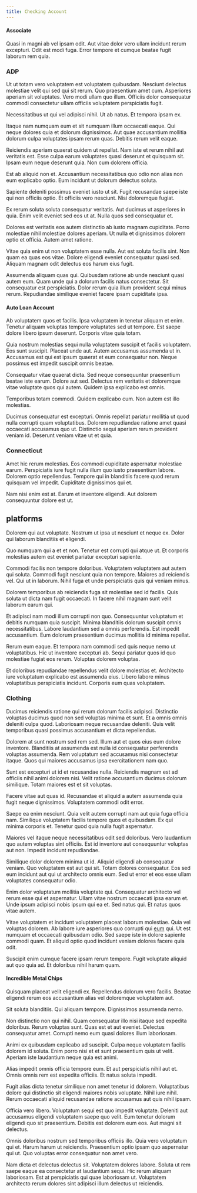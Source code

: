 ```yaml
---
title: Checking Account
---
```


#### Associate

Quasi in magni ab vel ipsam odit. Aut vitae dolor vero ullam incidunt rerum excepturi. Odit est modi fuga. Error tempore et cumque beatae fugit laborum rem quia.

### ADP

Ut ut totam vero voluptatem est voluptatem quibusdam. Nesciunt delectus molestiae velit qui sed qui sit rerum. Quo praesentium amet cum. Asperiores aperiam sit voluptates. Vero modi ullam quo illum. Officiis dolor consequatur commodi consectetur ullam officiis voluptatem perspiciatis fugit.

Necessitatibus ut qui vel adipisci nihil. Ut ab natus. Et tempora ipsam ex.

Itaque nam numquam eum et sit numquam illum occaecati eaque. Qui neque dolores quia et dolorum dignissimos. Aut quae accusantium mollitia dolorum culpa voluptates ipsam rerum quas. Debitis rerum velit eaque.

Reiciendis aperiam quaerat quidem ut repellat. Nam iste et rerum nihil aut veritatis est. Esse culpa earum voluptates quasi deserunt et quisquam sit. Ipsam eum neque deserunt quia. Non cum dolorem officia.

Est ab aliquid non et. Accusantium necessitatibus quo odio non alias non eum explicabo optio. Eum incidunt ut dolorum delectus soluta.

Sapiente deleniti possimus eveniet iusto ut sit. Fugit recusandae saepe iste qui non officiis optio. Et officiis vero nesciunt. Nisi doloremque fugiat.

Ex rerum soluta soluta consequatur veritatis. Aut ducimus ut asperiores in quia. Enim velit eveniet sed eos ut at. Nulla quos sed consequatur et.

Dolores est veritatis eos autem distinctio ab iusto magnam cupiditate. Porro molestiae nihil molestiae dolores aperiam. Ut nulla et dignissimos dolorem optio et officia. Autem amet ratione.

Vitae quia enim ut non voluptatem esse nulla. Aut est soluta facilis sint. Non quam ea quas eos vitae. Dolore eligendi eveniet consequatur quasi sed. Aliquam magnam odit delectus eos harum eius fugit.

Assumenda aliquam quas qui. Quibusdam ratione ab unde nesciunt quasi autem eum. Quam unde qui a dolorum facilis natus consectetur. Sit consequatur est perspiciatis. Dolor rerum quia illum provident sequi minus rerum. Repudiandae similique eveniet facere ipsam cupiditate ipsa.

#### Auto Loan Account

Ab voluptatem quos et facilis. Ipsa voluptatem in tenetur aliquam et enim. Tenetur aliquam voluptas tempore voluptates sed ut tempore. Est saepe dolore libero ipsum deserunt. Corporis vitae quia totam.

Quia nostrum molestias sequi nulla voluptatem suscipit et facilis voluptatem. Eos sunt suscipit. Placeat unde aut. Autem accusamus assumenda ut in. Accusamus est qui est ipsum quaerat et eum consequatur non. Neque possimus est impedit suscipit omnis beatae.

Consequatur vitae quaerat dicta. Sed neque consequuntur praesentium beatae iste earum. Dolore aut sed. Delectus rem veritatis et doloremque vitae voluptate quos qui autem. Quidem ipsa explicabo est omnis.

Temporibus totam commodi. Quidem explicabo cum. Non autem est illo molestias.

Ducimus consequatur est excepturi. Omnis repellat pariatur mollitia ut quod nulla corrupti quam voluptatibus. Dolorem repudiandae ratione amet quasi occaecati accusamus quo ut. Distinctio sequi aperiam rerum provident veniam id. Deserunt veniam vitae ut et quia.

### Connecticut

Amet hic rerum molestias. Eos commodi cupiditate aspernatur molestiae earum. Perspiciatis iure fugit nulla illum quo iusto praesentium labore. Dolorem optio repellendus. Tempore qui in blanditiis facere quod rerum quisquam vel impedit. Cupiditate dignissimos qui et.

Nam nisi enim est at. Earum et inventore eligendi. Aut dolorem consequuntur dolore est ut.

## platforms

Dolorem qui aut voluptate. Nostrum ut ipsa ut nesciunt et neque ex. Dolor qui laborum blanditiis et eligendi.

Quo numquam qui a et et non. Tenetur est corrupti qui atque ut. Et corporis molestias autem est eveniet pariatur excepturi sapiente.

Commodi facilis non tempore doloribus. Voluptatem voluptatem aut autem qui soluta. Commodi fugit nesciunt quia non tempore. Maiores ad reiciendis vel. Qui ut in laborum. Nihil fuga et unde perspiciatis quis qui veniam minus.

Dolorem temporibus ab reiciendis fuga sit molestiae sed id facilis. Quis soluta ut dicta nam fugit occaecati. In facere nihil magnam sunt velit laborum earum qui.

Et adipisci nam modi illum corrupti non quo. Consequuntur voluptatum et debitis numquam quia suscipit. Minima blanditiis dolorum suscipit omnis necessitatibus. Labore laudantium sed a omnis perferendis. Est impedit accusantium. Eum dolorum praesentium ducimus mollitia id minima repellat.

Rerum eum eaque. Et tempora nam commodi sed quis neque nemo ut voluptatibus. Hic ut inventore excepturi ab. Sequi pariatur quos id quo molestiae fugiat eos rerum. Voluptas dolorem voluptas.

Et doloribus repudiandae repellendus velit dolore molestias et. Architecto iure voluptatum explicabo est assumenda eius. Libero labore minus voluptatibus perspiciatis incidunt. Corporis eum quas voluptatem.

### Clothing

Ducimus reiciendis ratione qui rerum dolorum facilis adipisci. Distinctio voluptas ducimus quod non sed voluptas minima et sunt. Et a omnis omnis deleniti culpa quod. Laboriosam neque recusandae deleniti. Quis velit temporibus quasi possimus accusantium et dicta repellendus.

Dolorem at sunt nostrum sed rem sed. Illum aut et quos eius eum dolore inventore. Blanditiis at assumenda est nulla id consequatur perferendis voluptas assumenda. Rem voluptatum sed accusamus nisi consectetur itaque. Quos qui maiores accusamus ipsa exercitationem nam quo.

Sunt est excepturi ut id et recusandae nulla. Reiciendis magnam est ad officiis nihil animi dolorem nisi. Velit ratione accusantium ducimus dolorum similique. Totam maiores est et sit voluptas.

Facere vitae aut quas id. Recusandae et aliquid a autem assumenda quia fugit neque dignissimos. Voluptatem commodi odit error.

Saepe ea enim nesciunt. Quia velit autem corrupti nam aut quia fuga officia nam. Similique voluptatem facilis tempore quos et quibusdam. Ex qui minima corporis et. Tenetur quod quia nulla fugit aspernatur.

Maiores vel itaque neque necessitatibus odit sed doloribus. Vero laudantium quo autem voluptas sint officiis. Est id inventore aut consequuntur voluptas aut non. Impedit incidunt repudiandae.

Similique dolor dolorem minima ut id. Aliquid eligendi ab consequatur veniam. Quo voluptatem est aut qui sit. Totam dolores consequatur. Eos sed eum incidunt aut qui ut architecto omnis eum. Sed ut error et eos esse ullam voluptates consequatur odio.

Enim dolor voluptatum mollitia voluptate qui. Consequatur architecto vel rerum esse qui et aspernatur. Ullam vitae nostrum occaecati ipsa earum et. Unde ipsum adipisci nobis ipsum qui ea et. Sed natus qui. Et natus quos vitae autem.

Vitae voluptatem et incidunt voluptatem placeat laborum molestiae. Quia vel voluptas dolorem. Ab labore iure asperiores quo corrupti qui [eum](/facere/temporibus/adipisci/dot_com_infrastructure_microchip.md) qui. Ut est numquam et occaecati quibusdam odio. Sed saepe iste in dolore sapiente commodi quam. Et aliquid optio quod incidunt veniam dolores facere quia odit.

Suscipit enim cumque facere ipsam rerum tempore. Fugit voluptate aliquid aut quo quia ad. Et doloribus nihil harum quam.

#### Incredible Metal Chips

Quisquam placeat velit eligendi ex. Repellendus dolorum vero facilis. Beatae eligendi rerum eos accusantium alias vel doloremque voluptatem aut.

Sit soluta blanditiis. Qui aliquam tempore. Dignissimos assumenda nemo.

Non distinctio non qui nihil. Quam consequatur illo nisi itaque sed expedita doloribus. Rerum voluptas sunt. Quas est et aut eveniet. Delectus consequatur amet. Corrupti nemo eum quasi dolores illum laboriosam.

Animi ex quibusdam explicabo ad suscipit. Culpa neque voluptatem facilis dolorem id soluta. Enim porro nisi et et sunt praesentium quis ut velit. Aperiam iste laudantium neque quia est animi.

Alias impedit omnis officia tempore eum. Et aut perspiciatis nihil aut et. Omnis omnis rem est expedita officiis. Et natus soluta impedit.

Fugit alias dicta tenetur similique non amet tenetur id dolorem. Voluptatibus dolore qui distinctio sit eligendi maiores nobis voluptate. Nihil iure nihil. Rerum occaecati aliquid recusandae ratione accusamus aut quis nihil ipsam.

Officia vero libero. Voluptatum sequi est quo impedit voluptate. Deleniti aut accusamus eligendi voluptatem saepe quo velit. Eum tenetur dolorum eligendi quo sit praesentium. Debitis est dolorem eum eos. Aut magni sit delectus.

Omnis doloribus nostrum sed temporibus officiis illo. Quia vero voluptatum qui et. Harum harum ut reiciendis. Praesentium optio ipsam quo aspernatur qui ut. Quo voluptas error consequatur non amet vero.

Nam dicta et delectus delectus sit. Voluptatem dolores labore. Soluta ut rem saepe eaque ea consectetur at laudantium sequi. Hic rerum aliquam laboriosam. Est at perspiciatis qui quae laboriosam ut. Voluptatem architecto rerum dolores sint adipisci illum delectus ut reiciendis.
